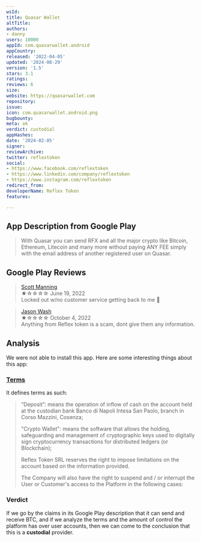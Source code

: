 ```yaml
---
wsId: 
title: Quasar Wallet
altTitle: 
authors:
- danny
users: 10000
appId: com.quasarwallet.android
appCountry: 
released: '2022-04-05'
updated: '2024-08-29'
version: '1.5'
stars: 3.1
ratings: 
reviews: 6
size: 
website: https://quasarwallet.com
repository: 
issue: 
icon: com.quasarwallet.android.png
bugbounty: 
meta: ok
verdict: custodial
appHashes: 
date: '2024-02-05'
signer: 
reviewArchive: 
twitter: reflextoken
social:
- https://www.facebook.com/reflextoken
- https://www.linkedin.com/company/reflextoken
- https://www.instagram.com/reflextoken
redirect_from: 
developerName: Reflex Token
features: 

---
```


## App Description from Google Play 

> With Quasar you can send RFX and all the major crypto like Bitcoin, Ethereum, Litecoin and many more without paying ANY FEE simply with the email address of another registered user on Quasar.

## Google Play Reviews 

> [Scott Manning](https://play.google.com/store/apps/details?id=com.quasarwallet.android&gl=us)<br>
  ★☆☆☆☆ June 19, 2022 <br>
       Locked out w/no customer service getting back to me 🤨

> [Jason Wash](https://play.google.com/store/apps/details?id=com.quasarwallet.android&gl=us)<br>
  ★☆☆☆☆ October 4, 2022 <br>
       Anything from Reflex token is a scam, dont give them any information.
       
## Analysis 

We were not able to install this app. Here are some interesting things about this app: 

### [Terms](https://quasarwallet.com/documents/terms-en.pdf) 

It defines terms as such:

> “Deposit”: means the operation of inflow of cash on the account held at the custodian bank Banco di Napoli
Intesa San Paolo, branch in Corso Mazzini, Cosenza; 
> 
> "Crypto Wallet": means the software that allows the holding, safeguarding and management of cryptographic keys used to digitally sign cryptocurrency transactions for distributed ledgers (or Blockchain);
>
> Reflex Token SRL reserves the right to impose limitations on the account based on the information provided.
> 
> The Company will also have the right to suspend and / or interrupt the User or Customer's access to the Platform
in the following cases:

### Verdict 

If we go by the claims in its Google Play description that it can send and receive BTC, and if we analyze the terms and the amount of control the platform has over user accounts, then we can come to the conclusion that this is a **custodial** provider.